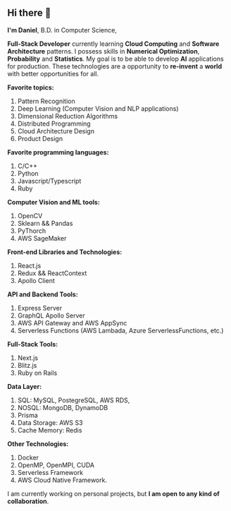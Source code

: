 ## Hi there 👋

**I'm Daniel**, B.D. in Computer Science,

**Full-Stack Developer** currently learning **Cloud Computing** and **Software Architecture** patterns. I possess skills in **Numerical Optimization**, **Probability** and **Statistics**. My goal is to be able to develop **AI** applications for production. These technologies are a opportunity to **re-invent** a **world** with better opportunities for all.

**Favorite topics:**
1. Pattern Recognition
2. Deep Learning (Computer Vision and NLP applications)
3. Dimensional Reduction Algorithms
4. Distributed Programming
5. Cloud Architecture Design
6. Product Design

**Favorite programming languages:**
1. C/C++
2. Python
4. Javascript/Typescript
5. Ruby

**Computer Vision and ML tools:**
1. OpenCV
2. Sklearn && Pandas
3. PyThorch
4. AWS SageMaker

**Front-end Libraries and Technologies:**
1. React.js
2. Redux && ReactContext
3. Apollo Client

**API and Backend Tools:**
1. Express Server
2. GraphQL Apollo Server
3. AWS API Gateway and AWS AppSync
4. Serverless Functions (AWS Lambada, Azure ServerlessFunctions, etc.)

**Full-Stack Tools:**
1. Next.js
2. Blitz.js
3. Ruby on Rails

**Data Layer:**
1. SQL: MySQL, PostegreSQL, AWS RDS,
2. NOSQL: MongoDB, DynamoDB
3. Prisma
4. Data Storage: AWS S3
5. Cache Memory: Redis

**Other Technologies:**
1. Docker
2. OpenMP, OpenMPI, CUDA
3. Serverless Framework
4. AWS Cloud Native Framework.

I am currently working on personal projects, but **I am open to any kind of collaboration**.
